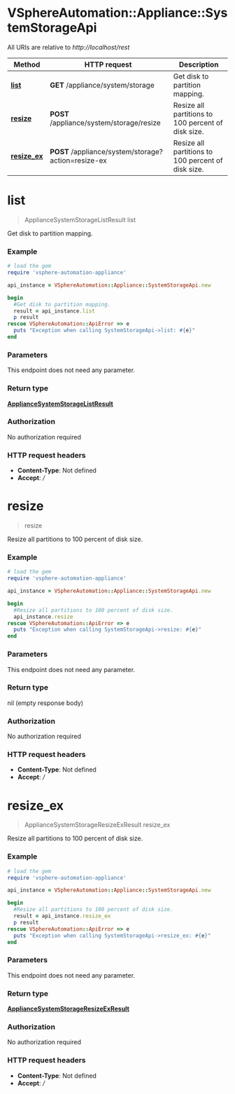 # VSphereAutomation::Appliance::SystemStorageApi

All URIs are relative to *http://localhost/rest*

Method | HTTP request | Description
------------- | ------------- | -------------
[**list**](SystemStorageApi.md#list) | **GET** /appliance/system/storage | Get disk to partition mapping.
[**resize**](SystemStorageApi.md#resize) | **POST** /appliance/system/storage/resize | Resize all partitions to 100 percent of disk size.
[**resize_ex**](SystemStorageApi.md#resize_ex) | **POST** /appliance/system/storage?action&#x3D;resize-ex | Resize all partitions to 100 percent of disk size.


# **list**
> ApplianceSystemStorageListResult list

Get disk to partition mapping.

### Example
```ruby
# load the gem
require 'vsphere-automation-appliance'

api_instance = VSphereAutomation::Appliance::SystemStorageApi.new

begin
  #Get disk to partition mapping.
  result = api_instance.list
  p result
rescue VSphereAutomation::ApiError => e
  puts "Exception when calling SystemStorageApi->list: #{e}"
end
```

### Parameters
This endpoint does not need any parameter.

### Return type

[**ApplianceSystemStorageListResult**](ApplianceSystemStorageListResult.md)

### Authorization

No authorization required

### HTTP request headers

 - **Content-Type**: Not defined
 - **Accept**: */*



# **resize**
> resize

Resize all partitions to 100 percent of disk size.

### Example
```ruby
# load the gem
require 'vsphere-automation-appliance'

api_instance = VSphereAutomation::Appliance::SystemStorageApi.new

begin
  #Resize all partitions to 100 percent of disk size.
  api_instance.resize
rescue VSphereAutomation::ApiError => e
  puts "Exception when calling SystemStorageApi->resize: #{e}"
end
```

### Parameters
This endpoint does not need any parameter.

### Return type

nil (empty response body)

### Authorization

No authorization required

### HTTP request headers

 - **Content-Type**: Not defined
 - **Accept**: */*



# **resize_ex**
> ApplianceSystemStorageResizeExResult resize_ex

Resize all partitions to 100 percent of disk size.

### Example
```ruby
# load the gem
require 'vsphere-automation-appliance'

api_instance = VSphereAutomation::Appliance::SystemStorageApi.new

begin
  #Resize all partitions to 100 percent of disk size.
  result = api_instance.resize_ex
  p result
rescue VSphereAutomation::ApiError => e
  puts "Exception when calling SystemStorageApi->resize_ex: #{e}"
end
```

### Parameters
This endpoint does not need any parameter.

### Return type

[**ApplianceSystemStorageResizeExResult**](ApplianceSystemStorageResizeExResult.md)

### Authorization

No authorization required

### HTTP request headers

 - **Content-Type**: Not defined
 - **Accept**: */*



